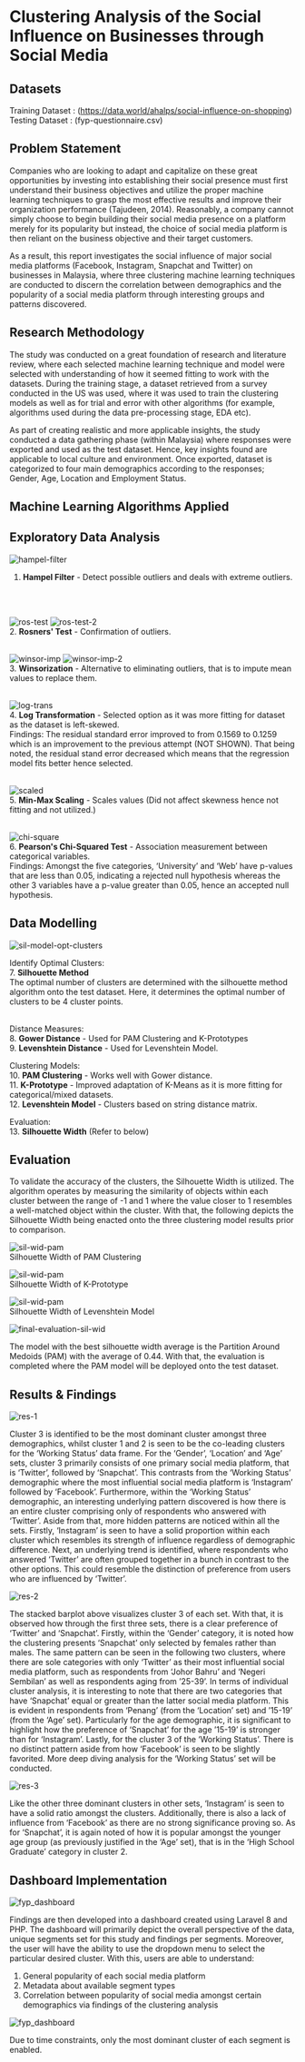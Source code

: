 # Clustering Analysis of the Social Influence on Businesses through Social Media

## Datasets
Training Dataset : (https://data.world/ahalps/social-influence-on-shopping) <br />
Testing Dataset : (fyp-questionnaire.csv) 

## Problem Statement
Companies who are looking to adapt and capitalize on these great opportunities by investing into establishing their social presence must first understand their business objectives and utilize the proper machine learning techniques to grasp the most effective results and improve their organization performance (Tajudeen, 2014). Reasonably, a company cannot simply choose to begin building their social media presence on a platform merely for its popularity but instead, the choice of social media platform is then reliant on the business objective and their target customers. 

As a result, this report investigates the social influence of major social media platforms (Facebook, Instagram, Snapchat and Twitter) on businesses in Malaysia, where three clustering machine learning techniques are conducted to discern the correlation between demographics and the popularity of a social media platform through interesting groups and patterns discovered. 

## Research Methodology
The study was conducted on a great foundation of research and literature review, where each selected machine learning technique and model were selected with understanding of how it seemed fitting to work with the datasets. During the training stage, a dataset retrieved from a survey conducted in the US was used, where it was used to train the clustering  models as well as for trial and error with other algorithms (for example, algorithms used during the data pre-processing stage, EDA etc). 

As part of creating realistic and more applicable insights, the study  conducted a data gathering phase (within Malaysia) where responses were exported and used as the test dataset. Hence, key insights found are applicable to local culture and environment. Once exported, dataset is categorized to four main demographics according to the responses; Gender, Age, Location and Employment Status.   

## Machine Learning Algorithms Applied
## Exploratory Data Analysis
![hampel-filter](/results/hampel-filter.png)
1. **Hampel Filter** - Detect possible outliers and deals with extreme outliers. 
<br />
<br />

![ros-test](/results/ros-test.png)
![ros-test-2](/results/ros-test-2.png) <br />
2. **Rosners' Test** - Confirmation of outliers. 
<br />
<br />

![winsor-imp](/results/winsor-imp.png)
![winsor-imp-2](/results/winsor-imp-2.png) <br />
3. **Winsorization** - Alternative to eliminating outliers, that is to impute  mean values to replace them. 
<br />
<br />

![log-trans](/results/log-trans.png) <br />
4. **Log Transformation** - Selected option as it was more fitting for dataset as the dataset is left-skewed.
<br />
Findings:
The residual standard error improved to from 0.1569 to 0.1259 which is an improvement to the  previous attempt (NOT SHOWN). That being noted, the residual stand error decreased which means that the regression model fits better hence selected.
<br />
<br />

![scaled](/results/scaled-data.png) <br />
5. **Min-Max Scaling** - Scales values (Did not affect skewness hence not fitting and not utilized.)
<br />
<br />

![chi-square](/results/chi-square.png) <br />
6. **Pearson's Chi-Squared Test** - Association measurement between categorical variables. 
<br />
Findings:
Amongst the five categories, ‘University’ and ‘Web’ have p-values that are less than 0.05, indicating a rejected null hypothesis whereas the other 3 variables have a p-value greater than 0.05, hence an accepted null hypothesis.

## Data Modelling
![sil-model-opt-clusters](/results/sil-model-opt-clusters.png) <br />

Identify Optimal Clusters: <br />
7. **Silhouette Method** <br />
The optimal number of clusters are determined with the silhouette method algorithm onto the test dataset. Here, it determines the optimal number of clusters to be 4 cluster points. 
<br />
<br />

Distance Measures: <br />
8. **Gower Distance** - Used for PAM Clustering and K-Prototypes <br />
9. **Levenshtein Distance** - Used for Levenshtein Model. <br />

Clustering Models: <br />
10. **PAM Clustering** - Works well with Gower distance. <br />
11. **K-Prototype** - Improved adaptation of K-Means as it is more fitting for categorical/mixed datasets. <br />
12. **Levenshtein Model** - Clusters based on string distance matrix. <br />

Evaluation: <br />
13. **Silhouette Width** (Refer to below)


## Evaluation
To validate the accuracy of the clusters, the Silhouette Width is utilized. The algorithm operates by measuring the similarity of objects within each cluster between the range of -1 and 1 where the value closer to 1 resembles a well-matched object within the cluster. With that, the following depicts the Silhouette Width being enacted onto the three clustering model results prior to comparison.

![sil-wid-pam](/results/sil-wid-pam.png)<br />
Silhouette Width of PAM Clustering

![sil-wid-pam](/results/sil-wid-kp.png)<br />
Silhouette Width of K-Prototype

![sil-wid-pam](/results/sil-wid-lv.png)<br />
Silhouette Width of Levenshtein Model

![final-evaluation-sil-wid](/results/final-evaluation-sil-wid.png)

The model with the best silhouette width average is the Partition Around Medoids (PAM) with the average of 0.44. With that, the evaluation is completed where the PAM model will be deployed onto the test dataset.

## Results & Findings
![res-1](/results/test-dataset-res.png)

Cluster 3 is identified to be the most dominant cluster amongst three demographics, whilst cluster 1 and 2 is seen to be the co-leading clusters for the ‘Working Status’ data frame. For the ‘Gender’, ‘Location’ and ‘Age’ sets, cluster 3 primarily consists of one primary social media platform, that is ‘Twitter’, followed by ‘Snapchat’. This contrasts from the ‘Working Status’ demographic where the most influential social media platform is ‘Instagram’ followed by ‘Facebook’. Furthermore, within the ‘Working Status’ demographic, an interesting underlying pattern discovered is how there is an entire cluster comprising only of respondents  who answered with ‘Twitter’. Aside from that, more hidden patterns are noticed within all the sets. Firstly, ‘Instagram’ is seen to have a solid proportion within each cluster which resembles its strength of influence regardless of demographic difference. Next, an underlying trend is identified, where respondents who answered ‘Twitter’ are often grouped together in a bunch in contrast to the other options. This could resemble the distinction of preference from users who are influenced by ‘Twitter’. <br />


![res-2](/results/test-dataset-res-2.png)

The stacked barplot above visualizes cluster 3 of each set. With that, it is observed how through the first three sets, there is a clear preference of ‘Twitter’ and ‘Snapchat’. Firstly, within the ‘Gender’ category, it is noted how the clustering presents ‘Snapchat’ only selected by females rather than males. The same pattern can be seen in the following two clusters, where there are sole categories with only ‘Twitter’ as their most influential social media platform, such as respondents from ‘Johor Bahru’ and ‘Negeri Sembilan’ as well as respondents aging from ’25-39’. In terms of individual cluster analysis, it is interesting to note that there are two categories that have ‘Snapchat’ equal or greater than the latter social media platform. This is evident in respondents from ‘Penang’ (from the ‘Location’ set) and ’15-19’ (from the ‘Age’ set). Particularly for the age demographic, it is significant to highlight how the preference of ‘Snapchat’ for the age ’15-19’ is stronger than for ‘Instagram’. Lastly, for the cluster 3 of the ‘Working Status’. There is no distinct pattern aside from how ‘Facebook’ is seen to be slightly favorited. More deep diving analysis for the ‘Working Status’ set will be conducted.  <br />


![res-3](/results/test-dataset-res-3.png)

Like the other three dominant clusters in other sets, ‘Instagram’ is seen to have a solid ratio amongst the clusters. Additionally, there is also a lack of influence from ‘Facebook’ as there are no strong significance proving so. As for ‘Snapchat’, it is again noted of how it is popular amongst the younger age group (as previously justified in the ‘Age’ set), that is in the ‘High School Graduate’ category in cluster 2. 

## Dashboard Implementation
![fyp_dashboard](/results/fyp_dashboard.png)

Findings are then developed into a dashboard created using Laravel 8 and PHP. The dashboard will primarily depict the overall perspective of the data, unique segments set for this study and findings per segments. Moreover, the user will have the ability to use the dropdown menu to select the particular desired cluster. With this, users are able to understand:
1. General popularity of each social media platform
2. Metadata about available segment types
3. Correlation between popularity of social media amongst certain demographics via findings of the clustering analysis

![fyp_dashboard](/results/fyp_dashboard_cluster_3.png)

Due to time constraints, only the most dominant cluster of each segment is enabled. 
